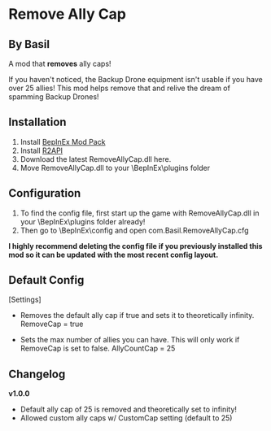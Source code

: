 # Remove Ally Cap
## By Basil

A mod that **removes** ally caps!

If you haven't noticed, the Backup Drone equipment isn't usable if you have over 25 allies! This mod helps remove that and relive the dream of spamming Backup Drones!

## Installation
1. Install [BepInEx Mod Pack](https://thunderstore.io/package/bbepis/BepInExPack/)
2. Install [R2API](https://thunderstore.io/package/tristanmcpherson/R2API/)
3. Download the latest RemoveAllyCap.dll here.
4. Move RemoveAllyCap.dll to your \BepInEx\plugins folder

## Configuration

1. To find the config file, first start up the game with RemoveAllyCap.dll in your \BepInEx\plugins folder already!
2. Then go to \BepInEx\config and open com.Basil.RemoveAllyCap.cfg

**I highly recommend deleting the config file if you previously installed this mod so it can be updated with the most recent config layout.**

## Default Config

[Settings]

* Removes the default ally cap if true and sets it to theoretically infinity.
RemoveCap = true

* Sets the max number of allies you can have. This will only work if RemoveCap is set to false.
AllyCountCap = 25

## Changelog

**v1.0.0**

- Default ally cap of 25 is removed and theoretically set to infinity!
- Allowed custom ally caps w/ CustomCap setting (default to	25)